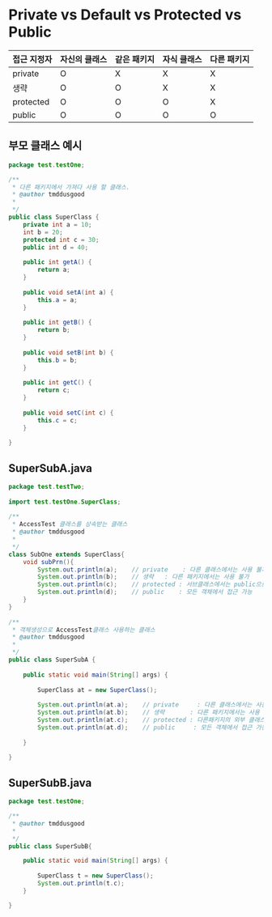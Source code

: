 # Private vs Default vs Protected vs Public

| 접근 지정자 | 자신의 클래스 | 같은 패키지 | 자식 클래스 | 다른 패키지 |
| -------- | --------- | ---------| -------- | -------- |
| private | O | X | X | X |
| 생략 | O | O| X | X |
| protected | O | O| O | X |
| public | O | O| O | O |

## 부모 클래스 예시
~~~java
package test.testOne;

/**
 * 다른 패키지에서 가져다 사용 할 클래스.
 * @author tmddusgood
 *
 */
public class SuperClass {
    private int a = 10;
    int b = 20;
    protected int c = 30;
    public int d = 40;
    
    public int getA() {
        return a;
    }
    
    public void setA(int a) {
        this.a = a;
    }
 
    public int getB() {
        return b;
    }
 
    public void setB(int b) {
        this.b = b;
    }
 
    public int getC() {
        return c;
    }
 
    public void setC(int c) {
        this.c = c;
    }
 
}
~~~

## SuperSubA.java

~~~java
package test.testTwo;
 
import test.testOne.SuperClass;
 
/**
 * AccessTest 클래스를 상속받는 클래스
 * @author tmddusgood
 *
 */
class SubOne extends SuperClass{
    void subPrn(){
        System.out.println(a);    // private    : 다른 클래스에서는 사용 불가
        System.out.println(b);    // 생략   : 다른 패키지에서는 사용 불가
        System.out.println(c);    // protected : 서브클래스에서는 public으로 사용됨으로 사용 가능.
        System.out.println(d);    // public    : 모든 객체에서 접근 가능
    }
}
 
/**
 * 객체생성으로 AccessTest클래스 사용하는 클래스
 * @author tmddusgood
 *
 */
public class SuperSubA {
 
    public static void main(String[] args) {
        
        SuperClass at = new SuperClass();
        
        System.out.println(at.a);    // private     : 다른 클래스에서는 사용 불가
        System.out.println(at.b);    // 생략       : 다른 패키지에서는 사용 불가
        System.out.println(at.c);    // protected : 다른패키지의 외부 클래스에서는 사용 불가
        System.out.println(at.d);    // public     : 모든 객체에서 접근 가능.
    
    }
 
}
~~~

## SuperSubB.java

~~~java
package test.testOne;

/**
 * @author tmddusgood
 *
 */
public class SuperSubB{

    public static void main(String[] args) {
        
        SuperClass t = new SuperClass();
        System.out.println(t.c);
    }

}
~~~